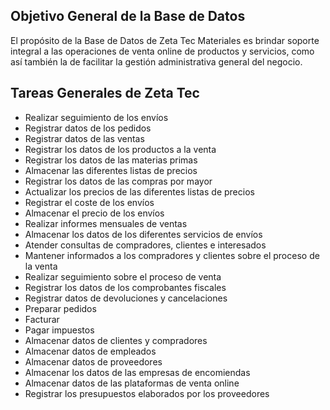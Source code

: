 ## Objetivo General de la Base de Datos
El propósito de la Base de Datos de Zeta Tec Materiales es brindar soporte integral a las operaciones de venta online de productos y servicios, como así también la de facilitar la gestión administrativa general del negocio.

## Tareas Generales de Zeta Tec
- Realizar seguimiento de los envíos
- Registrar datos de los pedidos
- Registrar datos de las ventas
- Registrar los datos de los productos a la venta
- Registrar los datos de las materias primas
- Almacenar las diferentes listas de precios 
- Registrar los datos de las compras por mayor 
- Actualizar los precios de las diferentes listas de precios 
- Registrar el coste de los envíos 
- Almacenar el precio de los envíos 
- Realizar informes mensuales de ventas  
- Almacenar los datos de los diferentes servicios de envíos 
- Atender consultas de compradores, clientes e interesados 
- Mantener informados a los compradores y clientes sobre el proceso de la venta 
- Realizar seguimiento sobre el proceso de venta 
- Registrar los datos de los comprobantes fiscales 
- Registrar datos de devoluciones y cancelaciones 
- Preparar pedidos 
- Facturar 
- Pagar impuestos  
- Almacenar datos de clientes y compradores 
- Almacenar datos de empleados 
- Almacenar datos de proveedores 
- Almacenar los datos de las empresas de encomiendas 
- Almacenar datos de las plataformas de venta online 
- Registrar los presupuestos elaborados por los proveedores 